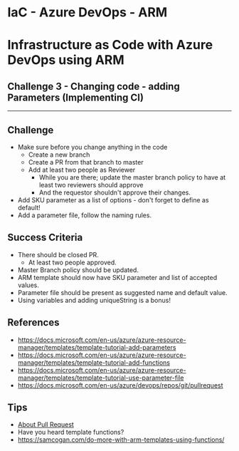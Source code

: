 # IaC - Azure DevOps - ARM
# Infrastructure as Code with Azure DevOps using ARM

## Challenge 3 - Changing code - adding Parameters (Implementing CI)
---

## Challenge
- Make sure before you change anything in the code
    - Create a new branch
    - Create a PR from that branch to master
    - Add at least two people as Reviewer
        - While you are there; update the master branch policy to have at least two reviewers should approve
        - And the requestor shouldn't approve their changes.
- Add SKU parameter as a list of options - don't forget to define as default!
- Add a parameter file, follow the naming rules.

## Success Criteria
- There should be closed PR.
    - At least two people approved.
- Master Branch policy should be updated.
- ARM template should now have SKU parameter and list of accepted values.
- Parameter file should be present as suggested name and default value.
- Using variables and adding uniqueString is a bonus!


## References
- https://docs.microsoft.com/en-us/azure/azure-resource-manager/templates/template-tutorial-add-parameters
- https://docs.microsoft.com/en-us/azure/azure-resource-manager/templates/template-tutorial-add-functions
- https://docs.microsoft.com/en-us/azure/azure-resource-manager/templates/template-tutorial-use-parameter-file
- https://docs.microsoft.com/en-us/azure/devops/repos/git/pullrequest


## Tips
- [About Pull Request](https://help.github.com/en/github/collaborating-with-issues-and-pull-requests/about-pull-requests)
- Have you heard template functions?
- https://samcogan.com/do-more-with-arm-templates-using-functions/